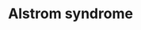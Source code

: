 ---
annotations:
- type: Disease Ontology
  value: Alstrom syndrome
authors:
- MvanderPas
- Edmeesnijders
description: Alström syndrome
last-edited: 2022-03-01
organisms:
- Homo sapiens
redirect_from:
- /index.php/Pathway:WP5202
- /instance/WP5202
schema-jsonld:
- '@context': https://schema.org/
  '@id': https://wikipathways.github.io/pathways/WP5202.html
  '@type': Dataset
  creator:
    '@type': Organization
    name: WikiPathways
  description: Alström syndrome
  keywords:
  - E2F4
  - BLOC1S6
  - VCPIP1
  - GPR161
  - RFX2
  - PIFO
  - IFT81
  - IFT74
  - SMO
  - BLOC1S1
  - MYO5B
  - RILPL1
  - CEP19
  - ALMS1
  - DTNBP1
  - PTCH1
  - TUBG1
  - RABL2A
  - TFDP2
  - STX5
  - IFT27
  - DNM3
  - BLOC1S4
  - GPRASP2
  - VCP
  - HSPB11
  - CEP192
  - RFX3
  - NSFL1C
  - SNAPIN
  - ACTN4
  - IFT172
  - RFX1
  license: CC0
  name: Alstrom syndrome
seo: CreativeWork
title: Alstrom syndrome
wpid: WP5202
---